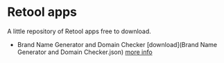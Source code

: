 # Retool apps



A little repository of Retool apps free to download.

- Brand Name Generator and Domain Checker [download](Brand Name Generator and Domain Checker.json) [more info](https://eloquentops.com/)